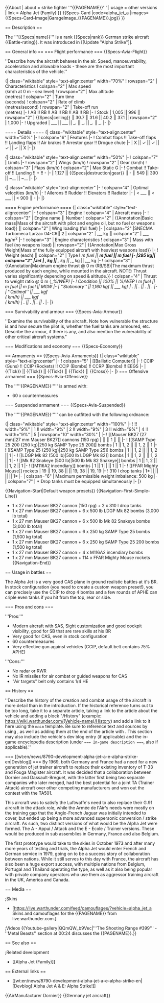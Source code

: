 {{About
| about = strike fighter '''{{PAGENAME}}'''
| usage = other versions
| link = Alpha Jet (Family)
}}
{{Specs-Card
|code=alpha_jet_a
|images={{Specs-Card-Image|GarageImage_{{PAGENAME}}.jpg}}
}}

== Description ==
<!-- ''In the description, the first part should be about the history of and the creation and combat usage of the aircraft, as well as its key features. In the second part, tell the reader about the aircraft in the game. Insert a screenshot of the vehicle, so that if the novice player does not remember the vehicle by name, he will immediately understand what kind of vehicle the article is talking about.'' -->
The '''{{Specs|name}}''' is a rank {{Specs|rank}} German strike aircraft {{Battle-rating}}. It was introduced in [[Update "Alpha Strike"]].

== General info ==
=== Flight performance ===
{{Specs-Avia-Flight}}
<!-- ''Describe how the aircraft behaves in the air. Speed, manoeuvrability, acceleration and allowable loads - these are the most important characteristics of the vehicle.'' -->
''Describe how the aircraft behaves in the air. Speed, manoeuvrability, acceleration and allowable loads - these are the most important characteristics of the vehicle.''

{| class="wikitable" style="text-align:center" width="70%"
! rowspan="2" | Characteristics
! colspan="2" | Max speed<br>(km/h at 0 m - sea level)
! rowspan="2" | Max altitude<br>(metres)
! colspan="2" | Turn time<br>(seconds)
! colspan="2" | Rate of climb<br>(metres/second)
! rowspan="2" | Take-off run<br>(metres)
|-
! AB !! RB !! AB !! RB !! AB !! RB
|-
! Stock
| 1,005 || 996 || rowspan="2" | {{Specs|ceiling}} || 30.7 || 31.6 || 40.2 || 37.1 || rowspan="2" | 1,000
|-
! Upgraded
| ___ || ___ || __._ || __._ || __._ || __._
|-
|}

==== Details ====
{| class="wikitable" style="text-align:center" width="50%"
|-
! colspan="6" | Features
|-
! Combat flaps !! Take-off flaps !! Landing flaps !! Air brakes !! Arrestor gear !! Drogue chute
|-
| X || ✓ || ✓ || ✓ || ✓ || X     <!-- ✓ -->
|-
|}

{| class="wikitable" style="text-align:center" width="50%"
|-
! colspan="7" | Limits
|-
! rowspan="2" | Wings (km/h)
! rowspan="2" | Gear (km/h)
! colspan="3" | Flaps (km/h)
! colspan="2" | Max Static G
|-
! Combat !! Take-off !! Landing !! + !! -
|-
| 1,127 <!-- {{Specs|destruction|body}} --> || {{Specs|destruction|gear}} || - || 549 || 390 || ~__ || ~__
|-
|}

{| class="wikitable" style="text-align:center"
|-
! colspan="4" | Optimal velocities (km/h)
|-
! Ailerons !! Rudder !! Elevators !! Radiator
|-
| < ___ || < ___ || < 900 || -
|-
|}

==== Engine performance ====
{| class="wikitable" style="text-align:center"
|-
! colspan="3" | Engine
! colspan="4" | Aircraft mass
|-
! colspan="2" | Engine name || Number
! colspan="2" | {{Annotation|Basic mass|Mass of the aircraft with pilot and engine oil, but no fuel or weapons load}} || colspan="2" | Wing loading (full fuel)
|-
| colspan="2" |SNECMA Turbomeca Larzac 04-C6|| 2
| colspan="2" | _,___ kg || colspan="2" | ___ kg/m<sup>2</sup>
|-
! colspan="3" | Engine characteristics
! colspan="3" | Mass with fuel (no weapons load) || rowspan="2" | {{Annotation|Max Gross<br>Weight|Mass of the fully equipped aircraft with heaviest weapons load}}
|-
! Weight (each) || colspan="2" | Type
! _m fuel || __m fuel || __m fuel
|-
|295 kg|| colspan="2" |Jet
| _,___ kg || _,___ kg || _,___ kg || _,___ kg
|-
! colspan="3" | {{Annotation|Maximum engine thrust @ 0 m (RB/SB)|The maximum thrust produced by each engine, while mounted in the aircraft. NOTE: Thrust varies significantly depending on speed & altitude.}}
! colspan="4" | Thrust to weight ratio @ 0 m (___%/WEP)
|-
! Condition || 100% || ___%/WEP
! _m fuel || __m fuel || __m fuel || MGW
|-
| ''Stationary'' || 1,160 kgf || ___ kgf
| _.__ || _.__ || _.__ || _.__
|-
| ''Optimal'' || ___ kgf<br>(_ km/h) || ___ kgf<br>(_ km/h)
| _.__ || _.__ || _.__ || _.__
|-
|}

=== Survivability and armour ===
{{Specs-Avia-Armour}}
<!-- ''Examine the survivability of the aircraft. Note how vulnerable the structure is and how secure the pilot is, whether the fuel tanks are armoured, etc. Describe the armour, if there is any, and also mention the vulnerability of other critical aircraft systems.'' -->
''Examine the survivability of the aircraft. Note how vulnerable the structure is and how secure the pilot is, whether the fuel tanks are armoured, etc. Describe the armour, if there is any, and also mention the vulnerability of other critical aircraft systems.''

=== Modifications and economy ===
{{Specs-Economy}}

== Armaments ==
{{Specs-Avia-Armaments}}
{| class="wikitable" style="text-align:center"
|-
! colspan="5" | [[Ballistic Computer]]
|-
! CCIP (Guns) !! CCIP (Rockets) !! CCIP (Bombs) !! CCRP (Bombs) !! EEGS
|-
| {{Tick}} || {{Tick}} || {{Tick}} || {{Tick}} || {{Cross}}
|-
|}
=== Offensive armament ===
{{Specs-Avia-Offensive}}
<!-- ''Describe the offensive armament of the aircraft, if any. Describe how effective the cannons and machine guns are in a battle, and also what belts or drums are better to use. If there is no offensive weaponry, delete this subsection.'' -->

The '''''{{PAGENAME}}''''' is armed with:

* 60 x countermeasures

=== Suspended armament ===
{{Specs-Avia-Suspended}}
<!-- ''Describe the aircraft's suspended armament: additional cannons under the wings, bombs, rockets and torpedoes. This section is especially important for bombers and attackers. If there is no suspended weaponry remove this subsection.'' -->

The '''''{{PAGENAME}}''''' can be outfitted with the following ordnance:

{| class="wikitable" style="text-align:center" width="100%"
|-
! !! width="9%" | 1 !! width="9%" | 2 !! width="9%" | 3 !! width="9%" | 4 !! width="9%" | 5
| rowspan="10" width="30%" | <!-- <div class="ttx-image">[[File:Hardpoints_{{PAGENAME}}.png]]</div> -->
|-
! [[Mauser BK27 (27 mm)|27 mm Mauser BK27]] cannons (150 rpg)
| || || 1 || ||
|-
! [[SAMP Type 25 200 (250 kg)|250 kg SAMP Type 25 200]] bombs
| 1 || 1, 2 || || 1, 2 || 1
|-
! [[SAMP Type 25 (250 kg)|250 kg SAMP Type 25]] bombs
| 1 || 1, 2 || || 1, 2 || 1
|-
! [[LDGP Mk 82 (500 lb)|500 lb LDGP Mk 82]] bombs
| 1 || 1, 2 || || 1, 2 || 1
|-
! [[Mk 82 Snakeye (500 lb)|500 lb Mk 82 Snakeye]] bombs
| 1 || 1, 2 || || 1, 2 || 1
|-
! [[M116A2 incendiary]] bombs
| 1 || 1 || || 1 || 1
|-
! [[FFAR Mighty Mouse]] rockets
| 19 || 19, 38 || || 19, 38 || 19, 19
|-
! 310 l drop tanks
| 1* || || || || 1*
|-
| colspan="6" | Maximum permissible weight imbalance: 500 kg
|-
| colspan="7" | * Drop tanks must be equipped simultaneously
|-
|}

{{Navigation-Start|Default weapon presets}}
{{Navigation-First-Simple-Line}}
* 1 x 27 mm Mauser BK27 cannon (150 rpg) + 2 x 310 l drop tanks
* 1 x 27 mm Mauser BK27 cannon + 6 x 500 lb LDGP Mk 82 bombs (3,000 lb total)
* 1 x 27 mm Mauser BK27 cannon + 6 x 500 lb Mk 82 Snakeye bombs (3,000 lb total)
* 1 x 27 mm Mauser BK27 cannon + 6 x 250 kg SAMP Type 25 bombs (1,500 kg total)
* 1 x 27 mm Mauser BK27 cannon + 6 x 250 kg SAMP Type 25 200 bombs (1,500 kg total)
* 1 x 27 mm Mauser BK27 cannon + 4 x M116A2 incendiary bombs
* 1 x 27 mm Mauser BK27 cannon + 114 x FFAR Mighty Mouse rockets
{{Navigation-End}}

== Usage in battles ==
<!-- ''Describe the tactics of playing in the aircraft, the features of using aircraft in a team and advice on tactics. Refrain from creating a "guide" - do not impose a single point of view, but instead, give the reader food for thought. Examine the most dangerous enemies and give recommendations on fighting them. If necessary, note the specifics of the game in different modes (AB, RB, SB).'' -->
The Alpha Jet is a very good CAS plane in ground realistic battles at it's BR. In stock configuration (you need to create a custom weapon preset!), you can precisely use the CCIP to drop 4 bombs and a few rounds of APHE can criple even tanks if you hit from the top, rear or side.

=== Pros and cons ===
<!-- ''Summarise and briefly evaluate the vehicle in terms of its characteristics and combat effectiveness. Mark its pros and cons in the bulleted list. Try not to use more than 6 points for each of the characteristics. Avoid using categorical definitions such as "bad", "good" and the like - use substitutions with softer forms such as "inadequate" and "effective".'' -->

'''Pros:'''

* Modern aircraft with SAS, Sight customization and good cockpit visibility, good for SB that are rare skills at his BR
* Very good for CAS, even in stock configuration
* 60 countermeasures
* Very effective gun against vehicles (CCIP, default belt contains 75% APHE)

'''Cons:'''

* No radar or RWR
* No IR missiles for air combat or guided weapons for CAS
* "Air targets" belt only contains 1/4 HE

== History ==
<!-- ''Describe the history of the creation and combat usage of the aircraft in more detail than in the introduction. If the historical reference turns out to be too long, take it to a separate article, taking a link to the article about the vehicle and adding a block "/History" (example: <nowiki>https://wiki.warthunder.com/(Vehicle-name)/History</nowiki>) and add a link to it here using the <code>main</code> template. Be sure to reference text and sources by using <code><nowiki><ref></ref></nowiki></code>, as well as adding them at the end of the article with <code><nowiki><references /></nowiki></code>. This section may also include the vehicle's dev blog entry (if applicable) and the in-game encyclopedia description (under <code><nowiki>=== In-game description ===</nowiki></code>, also if applicable).'' -->
''Describe the history of the creation and combat usage of the aircraft in more detail than in the introduction. If the historical reference turns out to be too long, take it to a separate article, taking a link to the article about the vehicle and adding a block "/History" (example: <nowiki>https://wiki.warthunder.com/(Vehicle-name)/History</nowiki>) and add a link to it here using the <code>main</code> template. Be sure to reference text and sources by using <code><nowiki><ref></ref></nowiki></code>, as well as adding them at the end of the article with <code><nowiki><references /></nowiki></code>. This section may also include the vehicle's dev blog entry (if applicable) and the in-game encyclopedia description (under <code><nowiki>=== In-game description ===</nowiki></code>, also if applicable).''

=== [[wt:en/news/8790-development-alpha-jet-a-e-alpha-strike-en|Devblog]] ===
By 1969, both Germany and France had a need for a new generation of jet trainer aircraft to replace their existing inventory of T-33 and Fouga Magister aircraft. It was decided that a collaboration between Dornier and Dassault-Breguet, with the latter first being two separate companies who later merged, had the best potential for a joint TA (Trainer Attack) aircraft over other competing manufacturers and won out the contest with the TA501.

This aircraft was to satisfy the Luftwaffe's need to also replace their G.91 aircraft in the attack role, while the Armée de l'Air's needs were mostly on the training gap that the Anglo-French Jaguar was initially intended to cover, but ended up being a more advanced supersonic conversion / strike aircraft. As such, two distinct versions of what would be the Alpha Jet were formed. The A - Appui / Attack and the E - Ecole / Trainer versions. These would be produced in sub assemblies in Germany, France and also Belgium.

The first prototype would take to the skies in October 1973 and after many more years of testing and trials, the Alpha Jet would enter French and German service in 1979, going on to be a success story of collaboration between nations. While it still serves to this day with France, the aircraft has also been a huge export success, with multiple nations from Belgium, Portugal and Thailand operating the type, as well as it also being popular with private company operators who use them as aggressor training aircraft in the UK, America and Canada.

== Media ==
<!-- ''Excellent additions to the article would be video guides, screenshots from the game, and photos.'' -->

;Skins

* [https://live.warthunder.com/feed/camouflages/?vehicle=alpha_jet_a Skins and camouflages for the {{PAGENAME}} from live.warthunder.com.]

;Videos
{{Youtube-gallery|QQmQW_b9Vec|'''The Shooting Range #399''' - ''Metal Beasts'' section at 00:24 discusses the {{PAGENAME}}.}}

== See also ==
<!-- ''Links to the articles on the War Thunder Wiki that you think will be useful for the reader, for example:''
* ''reference to the series of the aircraft;''
* ''links to approximate analogues of other nations and research trees.'' -->

;Related development

* [[Alpha Jet (Family)]]

== External links ==
<!-- ''Paste links to sources and external resources, such as:''
* ''topic on the official game forum;''
* ''other literature.'' -->

* [[wt:en/news/8790-development-alpha-jet-a-e-alpha-strike-en|[Devblog] Alpha Jet A & E: Alpha Strike!]]

{{AirManufacturer Dornier}}
{{Germany jet aircraft}}